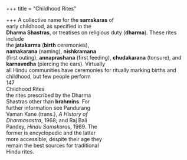 +++
title = "Childhood Rites"

+++
A collective name for the **samskaras** of  
early childhood, as specified in the  
**Dharma Shastras**, or treatises on religious duty (**dharma**). These rites include  
the **jatakarma** (**birth** ceremonies),  
**namakarana** (naming), **nishkramana**  
(first outing), **annaprashana** (first feeding), **chudakarana** (tonsure), and **karnavedha** (piercing the ears). Virtually  
all Hindu communities have ceremonies for ritually marking births and  
childhood, but few people perform  
147  
Childhood Rites  
the rites prescribed by the Dharma  
Shastras other than **brahmins**. For  
further information see Pandurang  
Vaman Kane (trans.), *A History of*  
*Dharmasastra*, 1968; and Raj Bali  
Pandey, *Hindu Samskaras*, 1969. The  
former is encyclopedic and the latter  
more accessible; despite their age they  
remain the best sources for traditional  
Hindu rites.